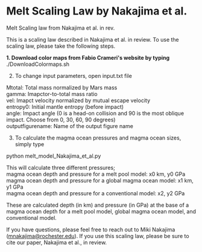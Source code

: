 # Melt Scaling Law by Nakajima et al.
Melt Scaling law from Nakajima et al. in rev.

This is a scaling law described in Nakajima et al. in review. To use the scaling law, please take the following steps.

**1. Download color maps from Fabio Crameri's website by typing**  <br />
./DownloadColormaps.sh 

2. To change input parameters, open input.txt file <br />

Mtotal: Total mass normalized by Mars mass <br />
gamma: Imapctor-to-total mass ratio <br />
vel: Imapct velocity normalized by mutual escape velocity <br />
entropy0: Initial mantle entropy (before impact) <br />
angle: Impact angle (0 is a head-on collision and 90 is the most oblique impact. Choose from 0, 30, 60, 90 degrees) <br />
outputfigurename: Name of the output figure name <br />

3. To calculate the magma ocean pressures and magma ocean sizes, simply type  <br />

python melt_model_Nakajima_et_al.py  <br />

This will calculate three different pressures;  <br />
magma ocean depth and pressure for a melt pool model: x0 km,  y0 GPa <br />
magma ocean depth and pressure for a global magma ocean model: x1 km, y1 GPa <br />
magma ocean depth and pressure for a conventional model: x2, y2 GPa <br />

These are calculated depth (in km) and pressure (in GPa) at the base of a magma ocean depth for a melt pool model, global magma ocean model, and conventional model. <br />

If you have questions, please feel free to reach out to Miki Nakajima (mnakajima@rochester.edu). If you use this scaling law, please be sure to cite our paper, Nakajima et al., in review.



